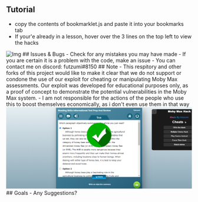 ## Tutorial
- copy the contents of bookmarklet.js and paste it into your bookmarks tab
- If your'e already in a lesson, hover over the 3 lines on the top left to view the hacks
<img src="img1.png" alt="Img">
## Issues & Bugs
- Check for any mistakes you may have made 
- If you are certain it is a problem with the code, make an issue
- You can contact me on discord: futzumi#8150
## Note
- This respitory and other forks of this project would like to make it clear that we do not support or condone the use of our exploit for cheating or manipulating Moby Max assessments. Our exploit was developed for educational purposes only, as a proof of concept to demonstrate the potential vulnerabilities in the Moby Max system.
- I am not responsible for the actions of the people who use this to boost themselves economically, as i don't even use them in that way
<img src="img.png" alt="Img" title="Prev">
## Goals
- Any Suggestions?
